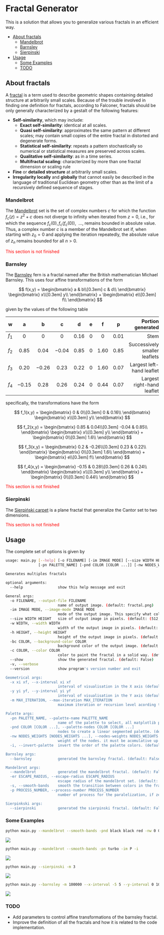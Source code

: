 # Fractal Generator <!-- no toc -->

This is a solution that allows you to generalize various fractals in an efficient way.

- [About fractals](#about-fractals)
  - [Mandelbrot](#mandelbrot)
  - [Barnsley](#barnsley)
  - [Sierpinski](#sierpinski)
- [Usage](#usage)
  - [Some Examples](#some-examples)
  - [TODO](#todo)

## About fractals
A [fractal](https://en.wikipedia.org/wiki/Fractal) is a term used to describe geometric shapes containing detailed structure at arbitrarily small scales. Because of the trouble involved in finding one definition for fractals, according to Falconer, fractals should be only generally characterized by a gestalt of the following features:
- **Self-similarity**, which may include:
  - **Exact self-similarity**: identical at all scales.
  - **Quasi self-similarity**: approximates the same pattern at different scales; may contain small copies of the entire fractal in distorted and degenerate forms.
  - **Statistical self-similarity**: repeats a pattern stochastically so numerical or statistical measures are preserved across scales.
  - **Qualitative self-similarity**: as in a time series.
  - **Multifractal scaling**: characterized by more than one fractal dimension or scaling rule
- **Fine** or **detailed structure** at arbitrarily small scales.
- **Irregularity locally** and **globally** that cannot easily be described in the language of traditional Euclidean geometry other than as the limit of a recursively defined sequence of stages.

### Mandelbrot
The [Mandelbrot](https://en.wikipedia.org/wiki/Mandelbrot_set) set is the set of complex numbers $c$ for which the function $f_{c}(z)=z^{2}+c$ does not diverge to infinity when iterated from $z = 0$, i.e., for which the sequence $f_c(0), f_c(f_c(0))$, $\ \dots$, remains bounded in absolute value. Thus, a complex number $c$ is a member of the Mandelbrot set if, when starting with $z_{0}=0$ and applying the iteration repeatedly, the absolute value of $z_{n}$ remains bounded for all $n > 0$.

<span style="color:red;">This section is not finished</span>

### Barnsley
The [Barnsley](https://en.wikipedia.org/wiki/Barnsley_fern) fern is a fractal named after the British mathematician Michael Barnsley. This uses four affine transformations of the form

$$
f(x,y) =
\begin{bmatrix}
a & b\\[0.3em]
c & d\\
\end{bmatrix}
\begin{bmatrix}
x\\[0.3em]
y\\
\end{bmatrix}
+
\begin{bmatrix}
e\\[0.3em]
f\\
\end{bmatrix}
$$

given by the values of the following table

w|a|b|c|d|e|f|p|Portion generated
---|:---:|:---:|:---:|:---:|:---:|:---:|:---:|---:
$f_1$|0 |	0 |	0 |	0.16| 	0 |	0 	|0.01| 	Stem
$f_2$ |	0.85 |	0.04 |	−0.04 |	0.85 |	0 |	1.60 |	0.85 |	Successively smaller leaflets
$f_3$ |	0.20 |	−0.26 |	0.23 |	0.22 |	0 	|1.60 	|0.07 |	Largest left-hand leaflet
$f_4$ |	−0.15 |	0.28 |	0.26 |	0.24 |	0 |	0.44 |	0.07 |	Largest right-hand leaflet

specifically, the transformations have the form

$$
f_1(x,y) =
\begin{bmatrix}
0 & 0\\[0.3em]
0 & 0.16\\
\end{bmatrix}
\begin{bmatrix}
x\\[0.3em]
y\\
\end{bmatrix}
$$

$$
f_2(x,y) =
\begin{bmatrix}
0.85 & 0.04\\[0.3em]
-0.04 & 0.85\\
\end{bmatrix}
\begin{bmatrix}
x\\[0.3em]
y\\
\end{bmatrix}
+
\begin{bmatrix}
0\\[0.3em]
1.6\\
\end{bmatrix}
$$

$$
f_3(x,y) =
\begin{bmatrix}
0.2 & -0.26\\[0.3em]
0.23 & 0.22\\
\end{bmatrix}
\begin{bmatrix}
0\\[0.3em]
1.6\\
\end{bmatrix}
+
\begin{bmatrix}
e\\[0.3em]
f\\
\end{bmatrix}
$$


$$
f_4(x,y) =
\begin{bmatrix}
-0.15 & 0.28\\[0.3em]
0.26 & 0.24\\
\end{bmatrix}
\begin{bmatrix}
x\\[0.3em]
y\\
\end{bmatrix}
+
\begin{bmatrix}
0\\[0.3em]
0.44\\
\end{bmatrix}
$$

<span style="color:red;">This section is not finished</span>

### Sierpinski

The [Sierpiński carpet](https://en.wikipedia.org/wiki/Sierpi%C5%84ski_carpet) is a plane fractal that generalize the Cantor set to two dimensions.

<span style="color:red;">This section is not finished</span>

## Usage
The complete set of options is given by

```bash
usage: main.py [--help] [-o FILENAME] [-im IMAGE MODE] [--size WIDTH HEIGHT] [-w WIDTH] [-h HEIGHT] [-bc COLOR] [-c COLOR] [--show] [-v] [--version] [-x xi xf] [-y yi yf] [-m MAX_ITERATION]
               [-pn PALETTE_NAME] [-pnd COLOR [COLOR ...]] [-nw NODES_WEIGHTS [NODES_WEIGHTS ...]] [-i] [--barnsley] [--mandelbrot] [-er ESCAPE_RADIUS] [-s] [-p PROCESS_NUMBER] [--sierpinski]

Generates multiples fractals

optional arguments:
  --help                show this help message and exit

General args:
  -o FILENAME, --output-file FILENAME
                        name of output image. (default: fractal.png)
  -im IMAGE MODE, --image-mode IMAGE MODE
                        mode of the output image. This specify what color schema must be applied. (default: L)
  --size WIDTH HEIGHT   size of output image in pixels. (default: (512, 512))
  -w WIDTH, --width WIDTH
                        width of the output image in pixels. (default: None)
  -h HEIGHT, --height HEIGHT
                        height of the output image in pixels. (default: None)
  -bc COLOR, --background-color COLOR
                        background color of the output image. (default: 0)
  -c COLOR, --color COLOR
                        color to paint the fractal in a solid way. (default: 255)
  --show                show the generated fractal. (default: False)
  -v, --verbose
  --version             show program's version number and exit

Geometrical args:
  -x xi xf, --x-interval xi xf
                        interval of visualisation in the X axis (default: (-2, 2))
  -y yi yf, --y-interval yi yf
                        interval of visualisation in the Y axis (default: (-2, 2))
  -m MAX_ITERATION, --max-iteration MAX_ITERATION
                        maximum iteration or recursion level acording to the selected fractal. (default: 20)

Palette args:
  -pn PALETTE_NAME, --palette-name PALETTE_NAME
                        name of the palette to select, all matplotlib palettes are supported. (default: None)
  -pnd COLOR [COLOR ...], --palette-nodes COLOR [COLOR ...]
                        nodes to create a linear segmented palette. (default: None)
  -nw NODES_WEIGHTS [NODES_WEIGHTS ...], --nodes-weights NODES_WEIGHTS [NODES_WEIGHTS ...]
                        weight of the nodes. it must be acomulative up to 1 (default: None)
  -i, --invert-palette  invert the order of the palette colors. (default: False)

Barnsley args:
  --barnsley            generated the barnsley fractal. (default: False)

Mandelbrot args:
  --mandelbrot          generated the mandelbrot fractal. (default: False)
  -er ESCAPE_RADIUS, --escape-radius ESCAPE_RADIUS
                        escape radius of the mandelbrot set. (default: 1000)
  -s, --smooth-bands    smooth the transition between colors in the fractal. (default: False)
  -p PROCESS_NUMBER, --process-number PROCESS_NUMBER
                        number of process for the paralelization, if zero is passed the maximum number allowed will be used. (default: 0)

Sierpinkski args:
  --sierpinski          generated the sierpinski fractal. (default: False)
```

### Some Examples
```bash
python main.py --mandelbrot --smooth-bands -pnd black black red -nw 0 0.5 1 -im P
```
![](./images/example_1.png)


```bash
python main.py --mandelbrot --smooth-bands -pn turbo -im P -i
```
![](./images/example_2.png)

```bash
python main.py --sierpinski -m 3
```
![](./images/example_3.png)

```bash
python main.py --barnsley -m 100000 --x-interval -5 5 --y-interval 0 10 -c green -im RGB
```
![](./images/example_4.png)

### TODO
- Add parameters to control affine transformations of the barnsley fractal.
- Improve the definition of all the fractals and how it is related to the code implementation.
